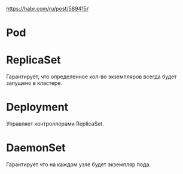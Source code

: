 https://habr.com/ru/post/589415/

# Pod

# ReplicaSet
Гарантирует, что определенное кол-во экземпляров всегда будет запущено в кластере.

# Deployment
Управляет контроллерами ReplicaSet.

# DaemonSet
Гарантирует что на каждом узле будет экземпляр пода.
